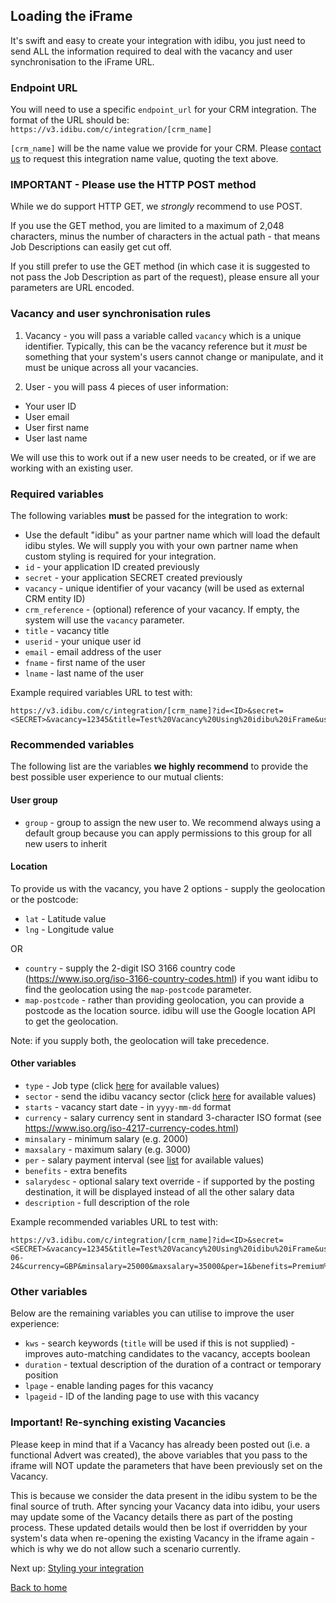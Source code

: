 ## Loading the iFrame

It's swift and easy to create your integration with idibu, you just need to send ALL the information required to deal with the vacancy and user synchronisation to the iFrame URL.

### Endpoint URL

You will need to use a specific `endpoint_url` for your CRM integration. The format of the URL should be: `https://v3.idibu.com/c/integration/[crm_name]`

`[crm_name]` will be the name value we provide for your CRM. Please [contact us](https://www.idibu.com/contact-support/) to request this integration name value, quoting the text above.

### IMPORTANT - Please use the HTTP POST method

While we do support HTTP GET, we _strongly_ recommend to use POST.

If you use the GET method, you are limited to a maximum of 2,048 characters, minus the number of characters in the actual path - that means Job Descriptions can easily get cut off.

If you still prefer to use the GET method (in which case it is suggested to not pass the Job Description as part of the request), please ensure all your parameters are URL encoded.

### Vacancy and user synchronisation rules

1. Vacancy - you will pass a variable called `vacancy` which is a unique identifier. Typically, this can be the vacancy reference but it _must_ be something that your system's users cannot change or manipulate, and it must be unique across all your vacancies.

2. User - you will pass 4 pieces of user information:
- Your user ID
- User email
- User first name
- User last name

We will use this to work out if a new user needs to be created, or if we are working with an existing user.

### Required variables

The following variables **must** be passed for the integration to work:

- Use the default "idibu" as your partner name which will load the default idibu styles. We will supply you with your own partner name when custom styling is required for your integration. 
- `id` - your application ID created previously
- `secret` - your application SECRET created previously
- `vacancy` - unique identifier of your vacancy (will be used as external CRM entity ID)
- `crm_reference` - (optional) reference of your vacancy. If empty, the system will use the `vacancy` parameter.
- `title` - vacancy title
- `userid` - your unique user id
- `email` - email address of the user
- `fname` - first name of the user
- `lname` - last name of the user

Example required variables URL to test with:
```
https://v3.idibu.com/c/integration/[crm_name]?id=<ID>&secret=<SECRET>&vacancy=12345&title=Test%20Vacancy%20Using%20idibu%20iFrame&userid=1234&email=test@test.com&fname=John&lname=Doe
```

### Recommended variables

The following list are the variables **we highly recommend** to provide the best possible user experience to our mutual clients:

#### User group

- `group` - group to assign the new user to. We recommend always using a default group because you can apply permissions to this group for all new users to inherit

#### Location

To provide us with the vacancy, you have 2 options - supply the geolocation or the postcode:

-  `lat` - Latitude value
-  `lng` - Longitude value

OR

-  `country` - supply the 2-digit ISO 3166 country code (https://www.iso.org/iso-3166-country-codes.html) if you want idibu to find the geolocation using the `map-postcode` parameter.
-  `map-postcode` - rather than providing geolocation, you can provide a postcode as the location source. idibu will use the Google location API to get the geolocation.

Note: if you supply both, the geolocation will take precedence.

#### Other variables

- `type` - Job type (click [here](https://github.com/oneworldmarket/idibu-v3-api/blob/master/stuff/iFrame%20integration/Variable%20data%20references.md) for available values)
- `sector` - send the idibu vacancy sector (click [here](https://github.com/oneworldmarket/idibu-v3-api/blob/master/stuff/iFrame%20integration/Variable%20data%20references.md) for available values)
- `starts` - vacancy start date - in `yyyy-mm-dd` format
- `currency` - salary currency sent in standard 3-character ISO format (see https://www.iso.org/iso-4217-currency-codes.html)
- `minsalary` - minimum salary (e.g. 2000)
- `maxsalary` - maximum salary (e.g. 3000)
- `per` - salary payment interval  (see [list](https://github.com/oneworldmarket/idibu-v3-api/blob/master/stuff/iFrame%20integration/Variable%20data%20references.md) for available values)
- `benefits` - extra benefits
- `salarydesc` - optional salary text override - if supported by the posting destination, it will be displayed instead of all the other salary data
- `description` - full description of the role

Example recommended variables URL to test with:

```
https://v3.idibu.com/c/integration/[crm_name]?id=<ID>&secret=<SECRET>&vacancy=12345&title=Test%20Vacancy%20Using%20idibu%20iFrame&userid=1234&email=test@test.com&fname=John&lname=Doe&lat=51.0&lng=-0.1&type=1&sector=18&starts=2017-06-24&currency=GBP&minsalary=25000&maxsalary=35000&per=1&benefits=Premium%20Health%20Care&salarydesc=30000%20GBP%20or%20more&description=Lorem%20ipsum%20dolor%20sit%20amet%2C%20consectetur%20adipiscing%20elit.%20Aenean%20malesuada%20risus%20orci%2C%20vitae%20congue%20elit%20pulvinar%20a.%20Curabitur%20metus%20eros%2C%20accumsan%20a%20mi%20vitae%2C%20consequat%20finibus%20metus.%20Nam%20venenatis%20at%20orci%20quis%20convallis.%20%0D%0A%0D%0APellentesque%20nec%20quam%20laoreet%2C%20pretium%20ex%20sed%2C%20lacinia%20mi.%20Vestibulum%20tristique%2C%20magna%20eget%20dictum%20egestas%2C%20felis%20erat%20malesuada%20lorem%2C%20vitae%20sollicitudin%20lacus%20quam%20sed%20risus.%20Proin%20feugiat%20bibendum%20ligula%20non%20venenatis.%20Phasellus%20tincidunt%20metus%20at%20tellus%20rhoncus%2C%20ac%20hendrerit%20est%20blandit.
```

### Other variables

Below are the remaining variables you can utilise to improve the user experience:

- `kws` - search keywords (`title` will be used if this is not supplied) - improves auto-matching candidates to the vacancy, accepts boolean
- `duration` - textual description of the duration of a contract or temporary position
- `lpage` - enable landing pages for this vacancy
- `lpageid` - ID of the landing page to use with this vacancy

### Important! Re-synching existing Vacancies
Please keep in mind that if a Vacancy has already been posted out (i.e. a functional Advert was created), the above variables that you pass to the iframe will NOT update the parameters that have been previously set on the Vacancy.

This is because we consider the data present in the idibu system to be the final source of truth. After syncing your Vacancy data into idibu, your users may update some of the Vacancy details there as part of the posting process. These updated details would then be lost if overridden by your system's data when re-opening the existing Vacancy in the iframe again - which is why we do not allow such a scenario currently.

Next up: [Styling your integration](https://github.com/oneworldmarket/idibu-v3-api/blob/master/stuff/iFrame%20integration/Styling%20your%20integration.md)

[Back to home](https://github.com/oneworldmarket/idibu-v3-api/blob/master/stuff/iFrame%20integration/README.md)
